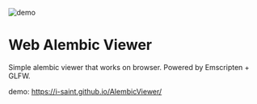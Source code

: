 ![demo](https://user-images.githubusercontent.com/1488611/108774451-08a3be80-75a3-11eb-91cd-1ff0d8e28954.gif)

# Web Alembic Viewer
Simple alembic viewer that works on browser. Powered by Emscripten + GLFW.

demo: https://i-saint.github.io/AlembicViewer/
